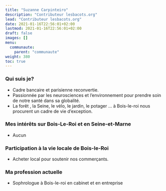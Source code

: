 ```yaml
---
title: "Suzanne Carpinteiro"
description: "Contributeur lesbacots.org"
lead: "Contributeur lesbacots.org"
date: 2021-01-16T22:56:01+02:00
lastmod: 2021-01-16T22:56:01+02:00
draft: false
images: []
menu:
  communaute:
    parent: "communaute"
weight: 380
toc: true
---
```


### Qui suis je?

- Cadre bancaire et parisienne reconvertie.
- Passionnée par les neurosciences et l’environnement pour prendre soin de notre santé dans sa globalité.
- La forêt , la Seine, le vélo, le jardin, le potager … à Bois-le-roi nous procurent un cadre de vie d’exception.

### Mes intérêts sur Bois-Le-Roi et en Seine-et-Marne

- Aucun

### Participation à la vie locale de Bois-le-Roi

- Acheter local pour soutenir nos commerçants.

### Ma profession actuelle

- Sophrologue à Bois-le-roi en cabinet et en entreprise
